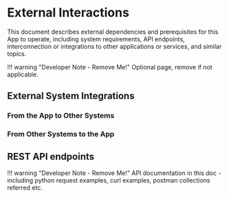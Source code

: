 # External Interactions

This document describes external dependencies and prerequisites for this App to operate, including system requirements, API endpoints, interconnection or integrations to other applications or services, and similar topics.

!!! warning "Developer Note - Remove Me!"
    Optional page, remove if not applicable.

## External System Integrations

### From the App to Other Systems

### From Other Systems to the App

## REST API endpoints

!!! warning "Developer Note - Remove Me!"
    API documentation in this doc - including python request examples, curl examples, postman collections referred etc.
